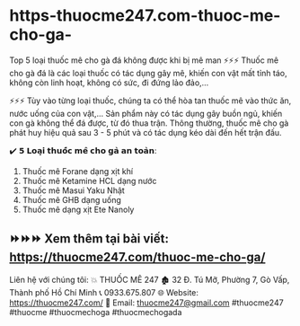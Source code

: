 # https-thuocme247.com-thuoc-me-cho-ga-
Top 5 loại thuốc mê cho gà đá không được khi bị mê man
⚡⚡⚡ Thuốc mê cho gà đá là các loại thuốc có tác dụng gây mê, khiến con vật mất tỉnh táo, không còn linh hoạt, không có sức, đi đứng lảo đảo,… 

⚡⚡⚡ Tùy vào từng loại thuốc, chúng ta có thể hòa tan thuốc mê vào thức ăn, nước uống của con vật,... Sản phẩm này có tác dụng gây buồn ngủ, khiến con gà không thể đá được, từ đó thua trận. Thông thường, thuốc mê cho gà phát huy hiệu quả sau 3 - 5 phút và có tác dụng kéo dài đến hết trận đấu. 

✔️ 𝟱 𝗟𝗼𝗮̣𝗶 𝘁𝗵𝘂𝗼̂́𝗰 𝗺𝗲̂ 𝗰𝗵𝗼 𝗴𝗮̀ 𝗮𝗻 𝘁𝗼𝗮̀𝗻: 
1. Thuốc mê Forane dạng xịt khí
2. Thuốc mê Ketamine HCL dạng nước
3. Thuốc mê Masui Yaku Nhật
4. Thuốc mê GHB dạng uống
5. Thuốc mê dạng xịt Ete Nanoly

⏩⏩⏩ Xem thêm tại bài viết: https://thuocme247.com/thuoc-me-cho-ga/	
----------------------------
Liên hệ với chúng tôi:
💥 THUỐC MÊ 247
🏚  32 Đ. Tú Mỡ, Phường 7, Gò Vấp, Thành phố Hồ Chí Minh
📞 0933.675.807
🌐 Website: https://thuocme247.com/
📧 Email: thuocme247@gmail.com
#thuocme247 #thuocme #thuocmechoga #thuocmechogada
